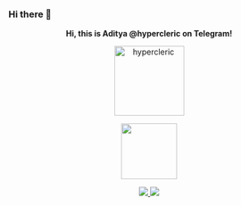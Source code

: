 ### Hi there 👋

<p align="center"><strong>Hi, this is Aditya @hypercleric on Telegram!</strong></p>
<p align="center"><img width="125" src="https://komarev.com/ghpvc/?username=hypercleric&style=flat-square" alt="hypercleric"></p>
<p align="center"><img width="100" src="https://github.githubassets.com/images/mona-whisper.gif"></p>
<p align="center">
  <a href="https://github.com/hypercleric">
    <img src="https://github-readme-stats.vercel.app/api?username=hypercleric&show_icons=true&theme=highcontrast" />
  </a>
  <a href="https://github.com/hypercleric">
    <img src="https://github-readme-stats.vercel.app/api/top-langs/?username=hypercleric&theme=highcontrast&layout=compact" />
  </a>
</p>
